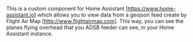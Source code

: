This is a custom component for Home Assistant [https://www.home-assistant.io] which allows you to view data from a geojson feed create by Flight Air Map [http://www.flightairmap.com]. This way, you can see the planes flying overhead that you ADSB feeder can see, in your Home Assistant instance.
